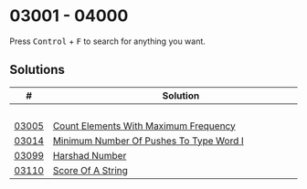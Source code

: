 # 03001 - 04000

Press <kbd>Control</kbd> + <kbd>F</kbd> to search for anything you want.

## Solutions
| # | Solution | Topic | Difficulty |
| --- | --- | --- | --- |
| | &emsp;&emsp;&emsp;&emsp;&emsp;&emsp;&emsp;&emsp;&emsp;&emsp;&emsp;&emsp;&emsp;&emsp;&emsp;&emsp;&emsp;&emsp;&emsp;&emsp;&emsp;&emsp;&emsp;&emsp;&emsp;&emsp;&emsp;&emsp; | &emsp;&emsp;&emsp;&emsp;&emsp;&emsp;&emsp;&emsp;&emsp;&emsp; | |  
| [03005](https://leetcode.com/problems/count-elements-with-maximum-frequency/) | [Count Elements With Maximum Frequency](03001-03100/03005-count-elements-with-maximum-frequency.cpp) | `Hashmap` | Easy |  
| [03014](https://leetcode.com/problems/minimum-number-of-pushes-to-type-word-i/) | [Minimum Number Of Pushes To Type Word I](03001-03100/03014-minimum-number-of-pushes-to-type-word-i.cpp) | `Counting` | Easy |  
| [03099](https://leetcode.com/problems/harshad-number/) | [Harshad Number](03001-03100/03099-harshad-number.cpp) | `Math` | Easy |  
| [03110](https://leetcode.com/problems/score-of-a-string/) | [Score Of A String](03101-03200/03110-score-of-a-string.cpp) | `Array` | Easy |  